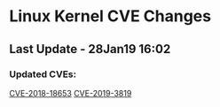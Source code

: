 
# **Linux Kernel CVE Changes**

## Last Update - 28Jan19 16:02

### **Updated CVEs:**

[CVE-2018-18653](https://www.linuxkernelcves.com/cves/CVE-2018-18653)
[CVE-2019-3819](https://www.linuxkernelcves.com/cves/CVE-2019-3819)